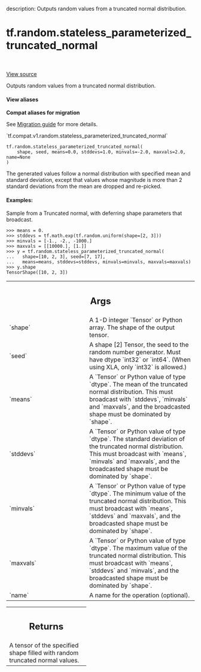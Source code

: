 description: Outputs random values from a truncated normal distribution.

<div itemscope itemtype="http://developers.google.com/ReferenceObject">
<meta itemprop="name" content="tf.random.stateless_parameterized_truncated_normal" />
<meta itemprop="path" content="Stable" />
</div>

# tf.random.stateless_parameterized_truncated_normal

<!-- Insert buttons and diff -->

<table class="tfo-notebook-buttons tfo-api nocontent" align="left">

</table>

<a target="_blank" class="external" href="/code/stable/tensorflow/python/ops/stateless_random_ops.py">View source</a>



Outputs random values from a truncated normal distribution.

<section class="expandable">
  <h4 class="showalways">View aliases</h4>
  <p>
<b>Compat aliases for migration</b>
<p>See
<a href="https://www.tensorflow.org/guide/migrate">Migration guide</a> for
more details.</p>
<p>`tf.compat.v1.random.stateless_parameterized_truncated_normal`</p>
</p>
</section>

<pre class="devsite-click-to-copy prettyprint lang-py tfo-signature-link">
<code>tf.random.stateless_parameterized_truncated_normal(
    shape, seed, means=0.0, stddevs=1.0, minvals=-2.0, maxvals=2.0, name=None
)
</code></pre>



<!-- Placeholder for "Used in" -->

The generated values follow a normal distribution with specified mean and
standard deviation, except that values whose magnitude is more than 2 standard
deviations from the mean are dropped and re-picked.


#### Examples:



Sample from a Truncated normal, with deferring shape parameters that
broadcast.

```
>>> means = 0.
>>> stddevs = tf.math.exp(tf.random.uniform(shape=[2, 3]))
>>> minvals = [-1., -2., -1000.]
>>> maxvals = [[10000.], [1.]]
>>> y = tf.random.stateless_parameterized_truncated_normal(
...   shape=[10, 2, 3], seed=[7, 17],
...   means=means, stddevs=stddevs, minvals=minvals, maxvals=maxvals)
>>> y.shape
TensorShape([10, 2, 3])
```

<!-- Tabular view -->
 <table class="responsive fixed orange">
<colgroup><col width="214px"><col></colgroup>
<tr><th colspan="2"><h2 class="add-link">Args</h2></th></tr>

<tr>
<td>
`shape`
</td>
<td>
A 1-D integer `Tensor` or Python array. The shape of the output
tensor.
</td>
</tr><tr>
<td>
`seed`
</td>
<td>
A shape [2] Tensor, the seed to the random number generator. Must have
dtype `int32` or `int64`. (When using XLA, only `int32` is allowed.)
</td>
</tr><tr>
<td>
`means`
</td>
<td>
A `Tensor` or Python value of type `dtype`. The mean of the truncated
normal distribution. This must broadcast with `stddevs`, `minvals` and
`maxvals`, and the broadcasted shape must be dominated by `shape`.
</td>
</tr><tr>
<td>
`stddevs`
</td>
<td>
A `Tensor` or Python value of type `dtype`. The standard deviation
of the truncated normal distribution. This must broadcast with `means`,
`minvals` and `maxvals`, and the broadcasted shape must be dominated by
`shape`.
</td>
</tr><tr>
<td>
`minvals`
</td>
<td>
A `Tensor` or Python value of type `dtype`. The minimum value of
the truncated normal distribution. This must broadcast with `means`,
`stddevs` and `maxvals`, and the broadcasted shape must be dominated by
`shape`.
</td>
</tr><tr>
<td>
`maxvals`
</td>
<td>
A `Tensor` or Python value of type `dtype`. The maximum value of
the truncated normal distribution. This must broadcast with `means`,
`stddevs` and `minvals`, and the broadcasted shape must be dominated by
`shape`.
</td>
</tr><tr>
<td>
`name`
</td>
<td>
A name for the operation (optional).
</td>
</tr>
</table>



<!-- Tabular view -->
 <table class="responsive fixed orange">
<colgroup><col width="214px"><col></colgroup>
<tr><th colspan="2"><h2 class="add-link">Returns</h2></th></tr>
<tr class="alt">
<td colspan="2">
A tensor of the specified shape filled with random truncated normal values.
</td>
</tr>

</table>

